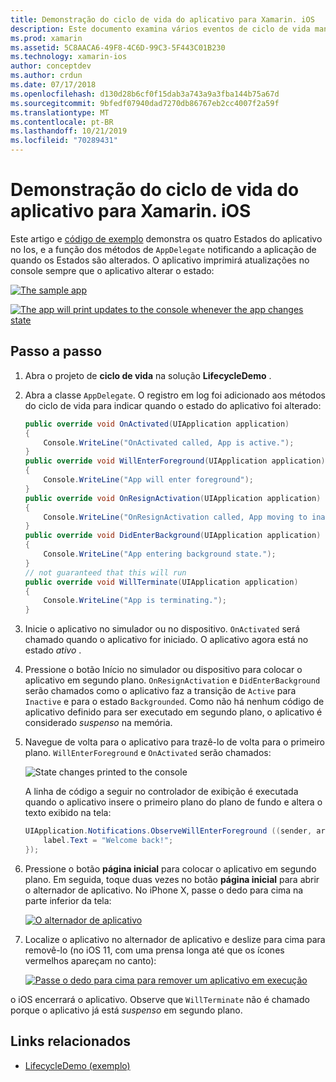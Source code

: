 ```yaml
---
title: Demonstração do ciclo de vida do aplicativo para Xamarin. iOS
description: Este documento examina vários eventos de ciclo de vida manipulados pelo representante do aplicativo em um aplicativo iOS, demonstrando quando e como esses eventos são tratados.
ms.prod: xamarin
ms.assetid: 5C8AACA6-49F8-4C6D-99C3-5F443C01B230
ms.technology: xamarin-ios
author: conceptdev
ms.author: crdun
ms.date: 07/17/2018
ms.openlocfilehash: d130d28b6cf0f15dab3a743a9a3fba144b75a67d
ms.sourcegitcommit: 9bfedf07940dad7270db86767eb2cc4007f2a59f
ms.translationtype: MT
ms.contentlocale: pt-BR
ms.lasthandoff: 10/21/2019
ms.locfileid: "70289431"
---
```

# <a name="application-lifecycle-demo-for-xamarinios"></a>Demonstração do ciclo de vida do aplicativo para Xamarin. iOS

Este artigo e [código de exemplo](https://docs.microsoft.com/samples/xamarin/ios-samples/lifecycledemo) demonstra os quatro Estados do aplicativo no Ios, e a função dos métodos de `AppDelegate` notificando a aplicação de quando os Estados são alterados. O aplicativo imprimirá atualizações no console sempre que o aplicativo alterar o estado:

[![](application-lifecycle-demo-images/image3-sml.png "The sample app")](application-lifecycle-demo-images/image3.png#lightbox)

[![](application-lifecycle-demo-images/image4.png "The app will print updates to the console whenever the app changes state")](application-lifecycle-demo-images/image4.png#lightbox)

## <a name="walkthrough"></a>Passo a passo

1. Abra o projeto de **ciclo de vida** na solução **LifecycleDemo** .
1. Abra a classe `AppDelegate`. O registro em log foi adicionado aos métodos do ciclo de vida para indicar quando o estado do aplicativo foi alterado:

    ```csharp
    public override void OnActivated(UIApplication application)
    {
        Console.WriteLine("OnActivated called, App is active.");
    }
    public override void WillEnterForeground(UIApplication application)
    {
        Console.WriteLine("App will enter foreground");
    }
    public override void OnResignActivation(UIApplication application)
    {
        Console.WriteLine("OnResignActivation called, App moving to inactive state.");
    }
    public override void DidEnterBackground(UIApplication application)
    {
        Console.WriteLine("App entering background state.");
    }
    // not guaranteed that this will run
    public override void WillTerminate(UIApplication application)
    {
        Console.WriteLine("App is terminating.");
    }
    ```

1. Inicie o aplicativo no simulador ou no dispositivo. `OnActivated` será chamado quando o aplicativo for iniciado. O aplicativo agora está no estado _ativo_ .
1. Pressione o botão Início no simulador ou dispositivo para colocar o aplicativo em segundo plano. `OnResignActivation` e `DidEnterBackground` serão chamados como o aplicativo faz a transição de `Active` para `Inactive` e para o estado `Backgrounded`. Como não há nenhum código de aplicativo definido para ser executado em segundo plano, o aplicativo é considerado _suspenso_ na memória.
1. Navegue de volta para o aplicativo para trazê-lo de volta para o primeiro plano. `WillEnterForeground` e `OnActivated` serão chamados:

    ![](application-lifecycle-demo-images/image4.png "State changes printed to the console")

    A linha de código a seguir no controlador de exibição é executada quando o aplicativo insere o primeiro plano do plano de fundo e altera o texto exibido na tela:

    ```csharp
    UIApplication.Notifications.ObserveWillEnterForeground ((sender, args) => {
        label.Text = "Welcome back!";
    });
    ```

1. Pressione o botão **página inicial** para colocar o aplicativo em segundo plano. Em seguida, toque duas vezes no botão **página inicial** para abrir o alternador de aplicativo. No iPhone X, passe o dedo para cima na parte inferior da tela:

    [![O alternador de aplicativo](application-lifecycle-demo-images/app-switcher-sml.png "O alternador de aplicativo")](application-lifecycle-demo-images/app-switcher.png#lightbox)
  
1. Localize o aplicativo no alternador de aplicativo e deslize para cima para removê-lo (no iOS 11, com uma prensa longa até que os ícones vermelhos apareçam no canto):

    [![Passe o dedo para cima para remover um aplicativo em execução](application-lifecycle-demo-images/app-switcher-swipe-sml.png "Passe o dedo para cima para remover um aplicativo em execução")](application-lifecycle-demo-images/app-switcher-swipe.png#lightbox)

o iOS encerrará o aplicativo. Observe que `WillTerminate` não é chamado porque o aplicativo já está _suspenso_ em segundo plano.

## <a name="related-links"></a>Links relacionados

- [LifecycleDemo (exemplo)](https://docs.microsoft.com/samples/xamarin/ios-samples/lifecycledemo)
